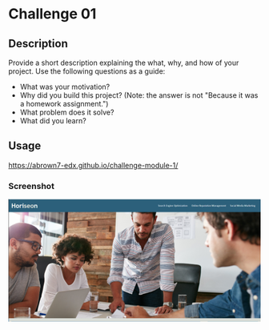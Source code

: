 # Challenge 01

## Description

Provide a short description explaining the what, why, and how of your project. Use the following questions as a guide:

- What was your motivation?
- Why did you build this project? (Note: the answer is not "Because it was a homework assignment.")
- What problem does it solve?
- What did you learn?

## Usage

https://abrown7-edx.github.io/challenge-module-1/

### Screenshot

![screenshot of module 1 challenge](assets/images/screenshot.png)